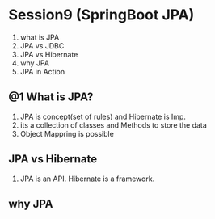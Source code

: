 # Session9 (SpringBoot JPA)
1. what is JPA
2. JPA vs JDBC
3. JPA vs Hibernate
4. why JPA
5. JPA in Action


## @1 What is JPA?
1. JPA is concept(set of rules) and Hibernate is Imp.
2. its a collection of classes and Methods to store the data
3. Object Mappring is possible


## JPA vs Hibernate
1. JPA is an API. Hibernate is a framework.

## why JPA

